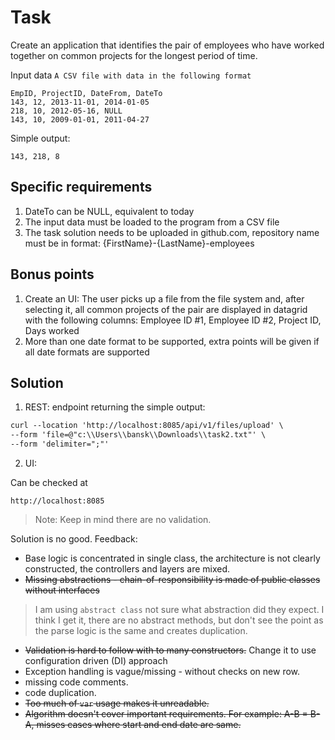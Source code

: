 # Task
Create an application that identifies the pair of employees who have worked
together on common projects for the longest period of time.

Input data `A CSV file with data in the following format`
```csv
EmpID, ProjectID, DateFrom, DateTo
143, 12, 2013-11-01, 2014-01-05
218, 10, 2012-05-16, NULL
143, 10, 2009-01-01, 2011-04-27
```
Simple output:
```csv
143, 218, 8
```
## Specific requirements
1) DateTo can be NULL, equivalent to today
2) The input data must be loaded to the program from a CSV file
3) The task solution needs to be uploaded in github.com, repository name must be in format:
   {FirstName}-{LastName}-employees

## Bonus points
1) Create an UI:
   The user picks up a file from the file system and, after selecting it, all common projects of the
   pair are displayed in datagrid with the following columns:
   Employee ID #1, Employee ID #2, Project ID, Days worked
2) More than one date format to be supported, extra points will be given if all date formats are
   supported

## Solution
1. REST: endpoint returning the simple output:
```dtd
curl --location 'http://localhost:8085/api/v1/files/upload' \
--form 'file=@"c:\\Users\\bansk\\Downloads\\task2.txt"' \
--form 'delimiter=";"'
```
2. UI: 

Can be checked at
```
http://localhost:8085
```

> Note: Keep in mind there are no validation.


Solution is no good. Feedback:
* Base logic is concentrated in single class, the architecture is not clearly constructed, the controllers and layers are mixed.
* ~~Missing abstractions - chain-of-responsibility is made of public classes without interfaces~~ 
> I am using `abstract class` not sure what abstraction did they expect. I think I get it, there are no abstract methods, but don't see the point as the parse logic is the same and creates duplication.
* ~~Validation is hard to follow with to many constructors.~~ Change it to use configuration driven (DI) approach
* Exception handling is vague/missing - without checks on new row.
* missing code comments.
* code duplication. 
* ~~Too much of `var` usage makes it unreadable.~~ 
* ~~Algorithm doesn't cover important requirements. For example: A-B = B-A, misses cases where start and end date are same.~~
